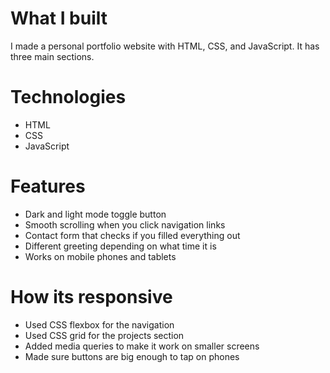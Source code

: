 # What I built
I made a personal portfolio website with HTML, CSS, and JavaScript. It has three main sections. 

# Technologies
- HTML 
- CSS 
- JavaScript 

# Features
- Dark and light mode toggle button
- Smooth scrolling when you click navigation links
- Contact form that checks if you filled everything out
- Different greeting depending on what time it is
- Works on mobile phones and tablets

# How its responsive
- Used CSS flexbox for the navigation
- Used CSS grid for the projects section
- Added media queries to make it work on smaller screens
- Made sure buttons are big enough to tap on phones

